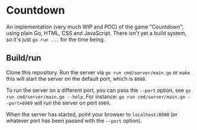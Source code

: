 # Countdown
An implementation (very much WIP and POC) of the game "Countdown", using plain Go, HTML, CSS and JavaScript.
There isn't yet a build system, so it's just `go run ...` for the time being.

## Build/run
Clone this repository.
Run the server via `go run cmd/server/main.go` or `make` this will start the server on the default port, which is `8080`.

To run the server on a different port, you can pass the `--port` option, see `go run cmd/server/main.go --help`.
For instance: `go run cmd/server/main.go --port=6969` will run the server on port `6969`.

When the server has started, point your browser to `localhost:8080` (or whatever port has been passed with the `--port` option).
